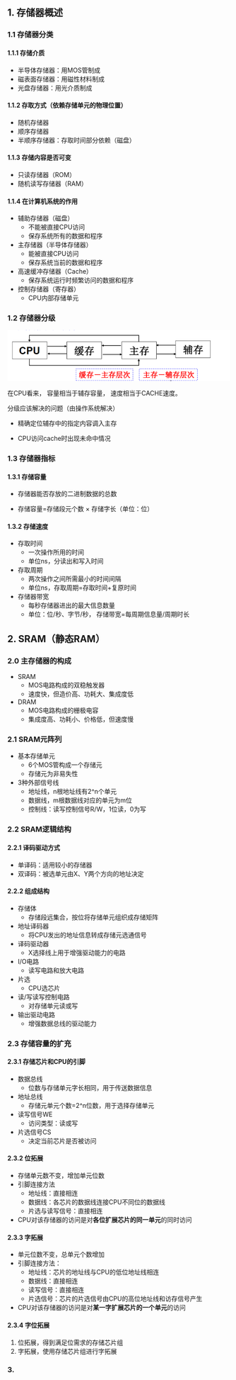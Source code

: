 ## 1. 存储器概述

### 1.1 存储器分类

#### 1.1.1 存储介质

- 半导体存储器：用MOS管制成
- 磁表面存储器：用磁性材料制成
- 光盘存储器：用光介质制成



#### 1.1.2 存取方式（依赖存储单元的物理位置）

- 随机存储器
- 顺序存储器
- 半顺序存储器：存取时间部分依赖（磁盘）



#### 1.1.3 存储内容是否可变

- 只读存储器（ROM）
- 随机读写存储器（RAM）



#### 1.1.4 在计算机系统的作用

- 辅助存储器（磁盘）
  - 不能被直接CPU访问
  - 保存系统所有的数据和程序
- 主存储器（半导体存储器）
  - 能被直接CPU访问
  - 保存系统当前的数据和程序
- 高速缓冲存储器（Cache）
  - 保存系统运行时频繁访问的数据和程序
- 控制存储器（寄存器）
  - CPU内部存储单元



### 1.2 存储器分级

![](./pic/1.png)

在CPU看来， 容量相当于辅存容量， 速度相当于CACHE速度。



分级应该解决的问题（由操作系统解决）

- 精确定位辅存中的指定内容调入主存

- CPU访问cache时出现未命中情况

### 1.3 存储器指标

#### 1.3.1 存储容量

- 存储器能否存放的二进制数据的总数

- 存储容量=存储段元个数 × 存储字长（单位：位）

#### 1.3.2 存储速度

- 存取时间
  - 一次操作所用的时间
  - 单位ns，分读出和写入时间
- 存取周期
  - 两次操作之间所需最小的时间间隔
  - 单位ns，存取周期=存取时间+复原时间
- 存储器带宽
  - 每秒存储器进出的最大信息数量
  - 单位：位/秒、字节/秒， 存储带宽=每周期信息量/周期时长

## 2. SRAM（静态RAM）

### 2.0 主存储器的构成

- SRAM
  - MOS电路构成的双稳触发器
  - 速度快，但造价高、功耗大、集成度低
- DRAM
  - MOS电路构成的栅极电容
  - 集成度高、功耗小、价格低，但速度慢

### 2.1 SRAM元阵列

- 基本存储单元
  - 6个MOS管构成一个存储元
  - 存储元为非易失性
- 3种外部信号线
  - 地址线，n根地址线有2^n个单元
  - 数据线，m根数据线对应的单元为m位
  - 控制线：读写控制信号R/W，1位读，0为写



### 2.2 SRAM逻辑结构

#### 2.2.1 译码驱动方式

- 单译码：适用较小的存储器
- 双译码：被选单元由X、Y两个方向的地址决定

#### 2.2.2 组成结构

- 存储体
  - 存储段远集合，按位将存储单元组织成存储矩阵
- 地址译码器
  - 将CPU发出的地址信息转成存储元选通信号
- 译码驱动器
  - X选择线上用于增强驱动能力的电路
- I/O电路
  - 读写电路和放大电路
- 片选
  - CPU选芯片
- 读/写读写控制电路
  - 对存储单元读或写
- 输出驱动电路
  - 增强数据总线的驱动能力

### 2.3 存储容量的扩充

#### 2.3.1 存储芯片和CPU的引脚

- 数据总线
  - 位数与存储单元字长相同，用于传送数据信息
- 地址总线
  - 存储元单元个数=2^n位数，用于选择存储单元
- 读写信号WE
  - 访问类型：读或写
- 片选信号CS
  - 决定当前芯片是否被访问

#### 2.3.2 位拓展

- 存储单元数不变，增加单元位数
- 引脚连接方法
  - 地址线：直接相连
  - 数据线：各芯片的数据线连接CPU不同位的数据线
  - 片选与读写信号：直接相连
- CPU对该存储器的访问是对**各位扩展芯片的同一单元**的同时访问

#### 2.3.3 字拓展

- 单元位数不变，总单元个数增加
- 引脚连接方法：
  - 地址线：芯片的地址线与CPU的低位地址线相连
  - 数据线：直接相连
  - 读写信号：直接相连
  - 片选信号：芯片的片选信号由CPU的高位地址线和访存信号产生
- CPU对该存储器的访问是对**某一字扩展芯片的一个单元**的访问

#### 2.3.4 字位拓展

1. 位拓展，得到满足位需求的存储芯片组
2. 字拓展，使用存储芯片组进行字拓展



### 3. 